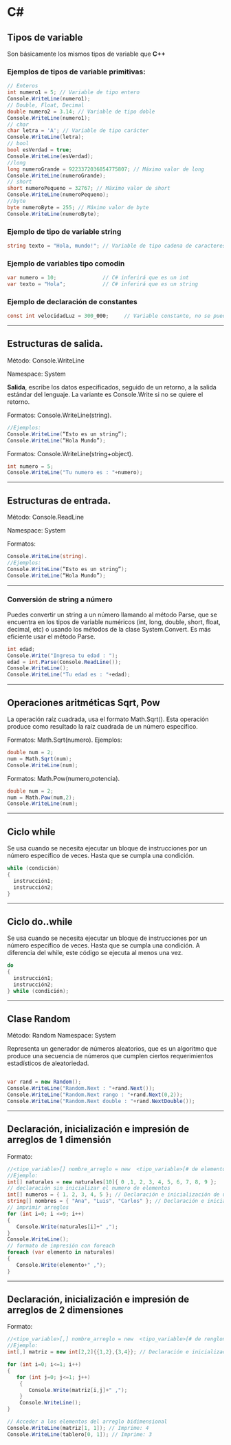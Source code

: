 # C# 

## Tipos de variable
Son básicamente los mismos tipos de variable que **C++**

### Ejemplos de tipos de variable primitivas:
```C#
// Enteros
int numero1 = 5; // Variable de tipo entero
Console.WriteLine(numero1); 
// Double, Float, Decimal
double numero2 = 3.14; // Variable de tipo doble
Console.WriteLine(numero1);
// char
char letra = 'A'; // Variable de tipo carácter
Console.WriteLine(letra);
// bool
bool esVerdad = true;
Console.WriteLine(esVerdad);
//long
long numeroGrande = 9223372036854775807; // Máximo valor de long
Console.WriteLine(numeroGrande);
// short
short numeroPequeno = 32767; // Máximo valor de short
Console.WriteLine(numeroPequeno);
//byte
byte numeroByte = 255; // Máximo valor de byte
Console.WriteLine(numeroByte);

```

### Ejemplo de tipo de variable string
```C#
string texto = "Hola, mundo!"; // Variable de tipo cadena de caracteres
```
### Ejemplo de variables tipo comodin
```C#
var numero = 10;               // C# inferirá que es un int
var texto = "Hola";            // C# inferirá que es un string
```


### Ejemplo de declaración de constantes
```C#
const int velocidadLuz = 300_000;     // Variable constante, no se puede cambiar
```
___

## Estructuras de salida.

Método: Console.WriteLine

Namespace: System

**Salida**, escribe los datos especificados, seguido de un retorno, a la salida estándar del lenguaje. La variante es Console.Write si no se quiere el retorno.

Formatos: Console.WriteLine(string). 
```C#
//Ejemplos:
Console.WriteLine(“Esto es un string”);
Console.WriteLine(“Hola Mundo”);
```

Formatos: Console.WriteLine(string+object). 
```C#
int numero = 5;
Console.WriteLine("Tu numero es : "+numero);
```
___

## Estructuras de entrada.

Método: Console.ReadLine

Namespace: System

Formatos:
```C#
Console.WriteLine(string). 
//Ejemplos:
Console.WriteLine(“Esto es un string”);
Console.WriteLine(“Hola Mundo”);
```
___

### Conversión de string a número

Puedes convertir un string a un número llamando al método Parse, que se encuentra en los tipos de variable numéricos (int, long, double, short, float, decimal, etc) o usando los métodos de la clase System.Convert. Es más eficiente usar el método Parse.

```C#
int edad;
Console.Write("Ingresa tu edad : ");
edad = int.Parse(Console.ReadLine());
Console.WriteLine();
Console.WriteLine("Tu edad es : "+edad);
```

___

## Operaciones aritméticas Sqrt, Pow

La operación raíz cuadrada, usa el formato Math.Sqrt(). Esta operación produce como resultado la raíz cuadrada de un número especifico.

Formatos:
Math.Sqrt(numero).
Ejemplos:
```C#
double num = 2;
num = Math.Sqrt(num);
Console.WriteLine(num);
```
Formatos:
Math.Pow(numero,potencia).
```C#
double num = 2;
num = Math.Pow(num,2);
Console.WriteLine(num);
```
___

## Ciclo while
Se usa cuando se necesita ejecutar un bloque de instrucciones por un número específico de veces. Hasta que se cumpla una condición.


```C#
while (condición)
{
  instrucción1;
  instrucción2;
}
```
___

## Ciclo do..while

Se usa cuando se necesita ejecutar un bloque de instrucciones por un número específico de veces. Hasta que se cumpla una condición.
A diferencia del while, este código se ejecuta al menos una vez.

```C#
do
{
  instrucción1;
  instrucción2;
} while (condición);
```
___

## Clase Random

Método: Random
Namespace: System

Representa un generador de números aleatorios, que es un algoritmo que produce una secuencia de números que cumplen ciertos requerimientos estadísticos de aleatoriedad.

```C#

var rand = new Random();
Console.WriteLine("Random.Next : "+rand.Next());
Console.WriteLine("Random.Next rango : "+rand.Next(0,2));
Console.WriteLine("Random.Next double : "+rand.NextDouble());
```
___
## Declaración, inicialización e impresión de arreglos de 1 dimensión

Formato:
```C#
//<tipo_variable>[] nombre_arreglo = new  <tipo_variable>[# de elementos]
//Ejemplo:
int[] naturales = new naturales[10]{ 0 ,1, 2, 3, 4, 5, 6, 7, 8, 9 };
// declaración sin inicializar el numero de elementos
int[] numeros = { 1, 2, 3, 4, 5 }; // Declaración e inicialización de un arreglo de enteros
string[] nombres = { "Ana", "Luis", "Carlos" }; // Declaración e inicialización de un arreglo de strings
// imprimir arreglos
for (int i=0; i <=9; i++)
{
   Console.Write(naturales[i]+" ,");
}
Console.WriteLine();
// formato de impresión con foreach
foreach (var elemento in naturales)
{
   Console.Write(elemento+" ,");
}
```
___
## Declaración, inicialización e impresión de arreglos de 2 dimensiones

Formato:
```C#
//<tipo_variable>[,] nombre_arreglo = new  <tipo_variable>[# de renglones , # de columnas]
//Ejemplo:
int[,] matriz = new int[2,2]{{1,2},{3,4}}; // Declaración e inicialización de un arreglo bidimensional

for (int i=0; i<=1; i++)
{
   for (int j=0; j<=1; j++)
    {
       Console.Write(matriz[i,j]+" ,");
    }
    Console.WriteLine();
}

// Acceder a los elementos del arreglo bidimensional
Console.WriteLine(matriz[1, 1]); // Imprime: 4
Console.WriteLine(tablero[0, 1]); // Imprime: 3


